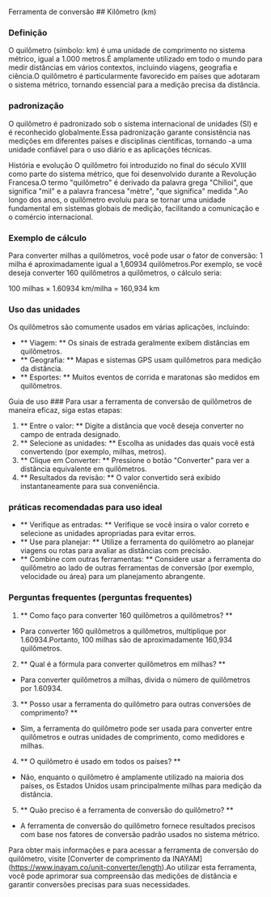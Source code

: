 Ferramenta de conversão ## Kilômetro (km)

### Definição
O quilômetro (símbolo: km) é uma unidade de comprimento no sistema métrico, igual a 1.000 metros.É amplamente utilizado em todo o mundo para medir distâncias em vários contextos, incluindo viagens, geografia e ciência.O quilômetro é particularmente favorecido em países que adotaram o sistema métrico, tornando essencial para a medição precisa da distância.

### padronização
O quilômetro é padronizado sob o sistema internacional de unidades (SI) e é reconhecido globalmente.Essa padronização garante consistência nas medições em diferentes países e disciplinas científicas, tornando -a uma unidade confiável para o uso diário e as aplicações técnicas.

História e evolução
O quilômetro foi introduzido no final do século XVIII como parte do sistema métrico, que foi desenvolvido durante a Revolução Francesa.O termo "quilômetro" é derivado da palavra grega "Chilioi", que significa "mil" e a palavra francesa "mètre", "que significa" medida ".Ao longo dos anos, o quilômetro evoluiu para se tornar uma unidade fundamental em sistemas globais de medição, facilitando a comunicação e o comércio internacional.

### Exemplo de cálculo
Para converter milhas a quilômetros, você pode usar o fator de conversão: 1 milha é aproximadamente igual a 1,60934 quilômetros.Por exemplo, se você deseja converter 160 quilômetros a quilômetros, o cálculo seria:

100 milhas × 1.60934 km/milha = 160,934 km

### Uso das unidades
Os quilômetros são comumente usados ​​em várias aplicações, incluindo:
- ** Viagem: ** Os sinais de estrada geralmente exibem distâncias em quilômetros.
- ** Geografia: ** Mapas e sistemas GPS usam quilômetros para medição da distância.
- ** Esportes: ** Muitos eventos de corrida e maratonas são medidos em quilômetros.

Guia de uso ###
Para usar a ferramenta de conversão de quilômetros de maneira eficaz, siga estas etapas:
1. ** Entre o valor: ** Digite a distância que você deseja converter no campo de entrada designado.
2. ** Selecione as unidades: ** Escolha as unidades das quais você está convertendo (por exemplo, milhas, metros).
3. ** Clique em Converter: ** Pressione o botão "Converter" para ver a distância equivalente em quilômetros.
4. ** Resultados da revisão: ** O valor convertido será exibido instantaneamente para sua conveniência.

### práticas recomendadas para uso ideal
- ** Verifique as entradas: ** Verifique se você insira o valor correto e selecione as unidades apropriadas para evitar erros.
- ** Use para planejar: ** Utilize a ferramenta do quilômetro ao planejar viagens ou rotas para avaliar as distâncias com precisão.
- ** Combine com outras ferramentas: ** Considere usar a ferramenta do quilômetro ao lado de outras ferramentas de conversão (por exemplo, velocidade ou área) para um planejamento abrangente.

### Perguntas frequentes (perguntas frequentes)

1. ** Como faço para converter 160 quilômetros a quilômetros? **
- Para converter 160 quilômetros a quilômetros, multiplique por 1.60934.Portanto, 100 milhas são de aproximadamente 160,934 quilômetros.

2. ** Qual é a fórmula para converter quilômetros em milhas? **
- Para converter quilômetros a milhas, divida o número de quilômetros por 1.60934.

3. ** Posso usar a ferramenta do quilômetro para outras conversões de comprimento? **
- Sim, a ferramenta do quilômetro pode ser usada para converter entre quilômetros e outras unidades de comprimento, como medidores e milhas.

4. ** O quilômetro é usado em todos os países? **
- Não, enquanto o quilômetro é amplamente utilizado na maioria dos países, os Estados Unidos usam principalmente milhas para medição da distância.

5. ** Quão preciso é a ferramenta de conversão do quilômetro? **
- A ferramenta de conversão do quilômetro fornece resultados precisos com base nos fatores de conversão padrão usados ​​no sistema métrico.

Para obter mais informações e para acessar a ferramenta de conversão do quilômetro, visite [Converter de comprimento da INAYAM] (https://www.inayam.co/unit-converter/length).Ao utilizar esta ferramenta, você pode aprimorar sua compreensão das medições de distância e garantir conversões precisas para suas necessidades.